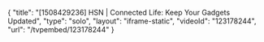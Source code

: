 {
    "title": "[1508429236] HSN | Connected Life: Keep Your Gadgets Updated",
    "type": "solo",
    "layout": "iframe-static",
    "videoId": "123178244",
    "url": "\/tvpembed\/123178244"
}